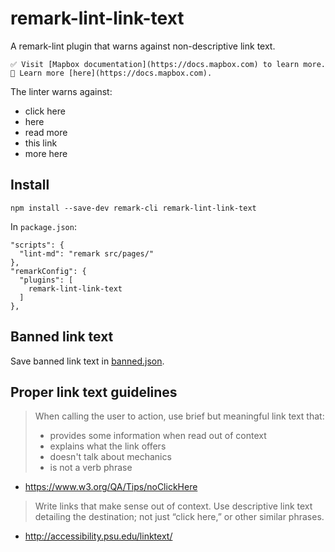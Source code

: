 # remark-lint-link-text

A remark-lint plugin that warns against non-descriptive link text.

```
✅ Visit [Mapbox documentation](https://docs.mapbox.com) to learn more.
🚫 Learn more [here](https://docs.mapbox.com).
```

The linter warns against:

* click here
* here
* read more
* this link
* more here


## Install

```
npm install --save-dev remark-cli remark-lint-link-text
```

In `package.json`:

```
"scripts": {
  "lint-md": "remark src/pages/"
},
"remarkConfig": {
  "plugins": [
    remark-lint-link-text
  ]
},
```

## Banned link text

Save banned link text in [banned.json](banned.json).

## Proper link text guidelines

> When calling the user to action, use brief but meaningful link text that:
> * provides some information when read out of context
> * explains what the link offers
> * doesn't talk about mechanics
> * is not a verb phrase

* https://www.w3.org/QA/Tips/noClickHere


> Write links that make sense out of context. Use descriptive link text detailing the destination; not just “click here,” or other similar phrases.

* http://accessibility.psu.edu/linktext/
